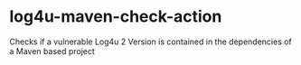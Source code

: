 # log4u-maven-check-action
Checks if a vulnerable Log4u 2 Version is contained in the dependencies of a Maven based project
